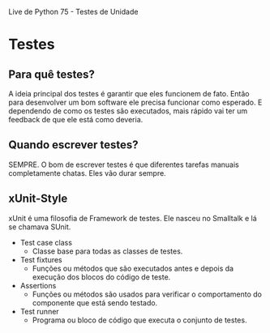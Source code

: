Live de Python 75 - Testes de Unidade

# Testes

## Para quê testes?

A ideia principal dos testes é garantir que eles funcionem de fato. Então para desenvolver um bom software ele precisa funcionar como esperado. E dependendo de como os testes são executados, mais rápido vai ter um feedback de que ele está como deveria.

## Quando escrever testes?

SEMPRE. O bom de escrever testes é que diferentes tarefas manuais completamente chatas. Eles vão durar sempre.

## xUnit-Style

xUnit é uma filosofia de Framework de testes. Ele nasceu no Smalltalk e lá se chamava SUnit.

- Test case class
    - Classe base para todas as classes de testes.
- Test fixtures
    - Funções ou métodos que são executados antes e depois da execução dos blocos do código de teste.
- Assertions
    - Funções ou métodos são usados para verificar o comportamento do componente que está sendo testado.
- Test runner
    - Programa ou bloco de código que executa o conjunto de testes.